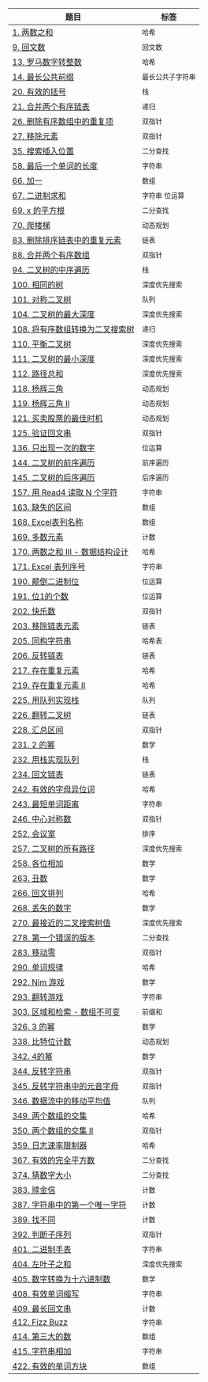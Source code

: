 | 题目  |  标签 |
| ------------- | ------------- |
| [1. 两数之和](src/two-sum/two-sum.md)  | `哈希`  |
| [9. 回文数](src/palindrome-number/palindrome-number.md)  | `回文数`  |
| [13. 罗马数字转整数](src/roman-to-integer/roman-to-integer.md)  | `哈希`  |
| [14. 最长公共前缀](src/longest-common-prefix/longest-common-prefix.md)  | `最长公共子字符串`  |
| [20. 有效的括号](src/valid-parentheses/valid-parentheses.md)  | `栈`  |
| [21. 合并两个有序链表](src/merge-two-sorted-lists/merge-two-sorted-lists.md)  | `递归`  |
| [26. 删除有序数组中的重复项](src/remove-duplicates-from-sorted-array/remove-duplicates-from-sorted-array.md)  | `双指针`  |
| [27. 移除元素](src/remove-element/remove-element.md)  | `双指针`  |
| [35. 搜索插入位置](src/search-insert-position/search-insert-position.md)  | `二分查找`  |
| [58. 最后一个单词的长度](src/length-of-last-word/length-of-last-word.md)  | `字符串`  |
| [66. 加一](src/plus-one/plus-one.md)  | `数组`  |
| [67. 二进制求和](src/add-binary/add-binary.md)  | `字符串` `位运算`  |
| [69. x 的平方根 ](src/sqrtx/sqrtx.md)  | `二分查找`   |
| [70. 爬楼梯](src/climbing-stairs/climbing-stairs.md)  | `动态规划`   |
| [83. 删除排序链表中的重复元素](src/remove-duplicates-from-sorted-list/remove-duplicates-from-sorted-list.md)  | `链表`   |
| [88. 合并两个有序数组](src/merge-sorted-array/merge-sorted-array.md)  | `双指针`   |
| [94. 二叉树的中序遍历](src/binary-tree-inorder-traversal/binary-tree-inorder-traversal.md)  | `栈`   |
| [100. 相同的树](src/same-tree/same-tree.md)  | `深度优先搜索`   |
| [101. 对称二叉树](src/symmetric-tree/symmetric-tree.md)  | `队列`   |
| [104. 二叉树的最大深度](src/maximum-depth-of-binary-tree/maximum-depth-of-binary-tree.md) | `深度优先搜索` |
| [108. 将有序数组转换为二叉搜索树](src/convert-sorted-array-to-binary-search-tree/convert-sorted-array-to-binary-search-tree.md) | `递归` |
| [110. 平衡二叉树](src/balanced-binary-tree/balanced-binary-tree.md) | `深度优先搜索` |
| [111. 二叉树的最小深度](src/minimum-depth-of-binary-tree/minimum-depth-of-binary-tree.md) | `深度优先搜索` |
| [112. 路径总和](src/path-sum/path-sum.md) | `深度优先搜索` |
| [118. 杨辉三角](src/pascals-triangle/pascals-triangle.md) | `动态规划` |
| [119. 杨辉三角 II](src/pascals-triangle-ii/pascals-triangle-ii.md) | `动态规划` |
| [121. 买卖股票的最佳时机](src/best-time-to-buy-and-sell-stock/best-time-to-buy-and-sell-stock.md) | `动态规划` |
| [125. 验证回文串](src/valid-palindrome/valid-palindrome.md) | `双指针` |
| [136. 只出现一次的数字](src/single-number/single-number.md) | `位运算` |
| [144. 二叉树的前序遍历](src/binary-tree-preorder-traversal/binary-tree-preorder-traversal.md) | `前序遍历` |
| [145. 二叉树的后序遍历](src/binary-tree-postorder-traversal/binary-tree-postorder-traversal.md) | `后序遍历` |
| [157. 用 Read4 读取 N 个字符](src/read-n-characters-given-read4/read-n-characters-given-read4.md) | `字符串` |
| [163. 缺失的区间](src/missing-ranges/missing-ranges.md) | `数组` |
| [168. Excel表列名称](src/excel-sheet-column-title/excel-sheet-column-title.md) | `数组` |
| [169. 多数元素](src/majority-element/majority-element.md) | `计数` |
| [170. 两数之和 III - 数据结构设计](src/two-sum-iii-data-structure-design/two-sum-iii-data-structure-design.md) | `哈希` |
| [171. Excel 表列序号](src/excel-sheet-column-number/excel-sheet-column-number.md) | `字符串` |
| [190. 颠倒二进制位](src/reverse-bits/reverse-bits.md) | `位运算` |
| [191. 位1的个数](src/number-of-1-bits/number-of-1-bits.md) | `位运算` |
| [202. 快乐数](src/happy-number/happy-number.md) | `双指针` |
| [203. 移除链表元素](src/remove-linked-list-elements/remove-linked-list-elements.md) | `链表` |
| [205. 同构字符串](src/isomorphic-strings/isomorphic-strings.md) | `哈希表` |
| [206. 反转链表](src/reverse-linked-list/reverse-linked-list.md) | `链表` |
| [217. 存在重复元素](src/contains-duplicate/contains-duplicate.md) | `哈希` |
| [219. 存在重复元素 II](src/contains-duplicate-ii/contains-duplicate-ii.md) | `哈希` |
| [225. 用队列实现栈](src/implement-stack-using-queues/implement-stack-using-queues.md) | `队列` |
| [226. 翻转二叉树](src/invert-binary-tree/invert-binary-tree.md) | `链表` |
| [228. 汇总区间](src/summary-ranges/summary-ranges.md) | `双指针` |
| [231. 2 的幂](src/power-of-two/power-of-two.md) | `数学` |
| [232. 用栈实现队列](src/implement-queue-using-stacks/implement-queue-using-stacks.md) | `栈` |
| [234. 回文链表](src/palindrome-linked-list/palindrome-linked-list.md) | `链表` |
| [242. 有效的字母异位词](src/valid-anagram/valid-anagram.md) | `哈希` |
| [243. 最短单词距离](src/shortest-word-distance/shortest-word-distance.md) | `字符串` |
| [246. 中心对称数](src/strobogrammatic-number/strobogrammatic-number.md) | `双指针` |
| [252. 会议室](src/meeting-rooms/meeting-rooms.md) | `排序` |
| [257. 二叉树的所有路径](src/binary-tree-paths/binary-tree-paths.md) | `深度优先搜索` |
| [258. 各位相加](src/add-digits/add-digits.md) | `数学` |
| [263. 丑数](src/ugly-number/ugly-number.md) | `数学` |
| [266. 回文排列](src/palindrome-permutation/palindrome-permutation.md) | `哈希` |
| [268. 丢失的数字](src/missing-number/missing-number.md) | `数学` |
| [270. 最接近的二叉搜索树值](src/closest-binary-search-tree-value/closest-binary-search-tree-value.md) | `深度优先搜索` |
| [278. 第一个错误的版本](src/first-bad-version/first-bad-version.md) | `二分查找` |
| [283. 移动零](src/move-zeroes/move-zeroes.md) | `双指针` |
| [290. 单词规律](src/word-pattern/word-pattern.md) | `哈希` |
| [292. Nim 游戏](src/nim-game/nim-game.md) | `数学` |
| [293. 翻转游戏](src/flip-game/flip-game.md) | `字符串` |
| [303. 区域和检索 - 数组不可变](src/range-sum-query-immutable/range-sum-query-immutable.md) | `前缀和` |
| [326. 3 的幂](src/power-of-three/power-of-three.md) | `数学` |
| [338. 比特位计数](src/counting-bits/counting-bits.md) | `动态规划` |
| [342. 4的幂](src/power-of-four/power-of-four.md) | `数学` |
| [344. 反转字符串](src/reverse-string/reverse-string.md) | `双指针` |
| [345. 反转字符串中的元音字母](src/reverse-vowels-of-a-string/reverse-vowels-of-a-string.md) | `双指针` |
| [346. 数据流中的移动平均值](src/moving-average-from-data-stream/moving-average-from-data-stream.md) | `队列` |
| [349. 两个数组的交集](src/intersection-of-two-arrays/intersection-of-two-arrays.md) | `哈希` |
| [350. 两个数组的交集 II](src/intersection-of-two-arrays-ii/intersection-of-two-arrays-ii.md) | `双指针` |
| [359. 日志速率限制器](src/logger-rate-limiter/logger-rate-limiter.md) | `哈希` |
| [367. 有效的完全平方数](src/valid-perfect-square/valid-perfect-square.md) | `二分查找` |
| [374. 猜数字大小](src/guess-number-higher-or-lower/guess-number-higher-or-lower.md) | `二分查找` |
| [383. 赎金信](src/ransom-note/ransom-note.md) | `计数` |
| [387. 字符串中的第一个唯一字符](src/first-unique-character-in-a-string/first-unique-character-in-a-string.md) | `计数` |
| [389. 找不同](src/find-the-difference/find-the-difference.md) | `计数` |
| [392. 判断子序列](src/is-subsequence/is-subsequence.md) | `双指针` |
| [401. 二进制手表](src/binary-watch/binary-watch.md) | `字符串` |
| [404. 左叶子之和](src/sum-of-left-leaves/sum-of-left-leaves.md) | `深度优先搜索` |
| [405. 数字转换为十六进制数](src/convert-a-number-to-hexadecimal/convert-a-number-to-hexadecimal.md) | `数学` |
| [408. 有效单词缩写](src/valid-word-abbreviation/valid-word-abbreviation.md) | `字符串` |
| [409. 最长回文串](src/longest-palindrome/longest-palindrome.md) | `计数` |
| [412. Fizz Buzz](src/fizz-buzz/fizz-buzz.md) | `字符串` |
| [414. 第三大的数](src/third-maximum-number/third-maximum-number.md) | `数组` |
| [415. 字符串相加](src/add-strings/add-strings.md) | `字符串` |
| [422. 有效的单词方块](src/valid-word-square/valid-word-square.md) | `数组` |
